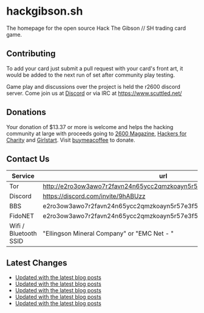 # hackgibson.sh
The homepage for the open source Hack The Gibson // SH trading card game.


## Contributing

To add your card just submit a pull request with your card's front art, it would be added to the next run of set after community play testing.

Game play and discussions over the project is held the r2600 discord server. Come join us at [Discord](https://discord.com/invite/9hABUzz) or via IRC at https://www.scuttled.net/


## Donations

Your donation of $13.37 or more is welcome and helps the hacking community at large with proceeds going to [2600 Magazine](https://2600.com/), [Hackers for Charity](https://hackersforcharity.org) and [Girlstart](https://girlstart.org).  Visit [buymeacoffee](https://www.buymeacoffee.com/hackgibson.sh) to donate.


## Contact Us

Service | url
-|-
Tor | http://e2ro3ow3awo7r2favn24n65ycc2qmzkoayn5r57e3f56nvjwdcgg32ad.onion
Discord | https://discord.com/invite/9hABUzz
BBS | e2ro3ow3awo7r2favn24n65ycc2qmzkoayn5r57e3f56nvjwdcgg32ad.onion:23
FidoNET | e2ro3ow3awo7r2favn24n65ycc2qmzkoayn5r57e3f56nvjwdcgg32ad.onion:24554
Wifi / Bluetooth SSID | "Ellingson Mineral Company" or "EMC Net - <fidonet address>"

## Latest Changes
<!-- BLOG-POST-LIST:START -->
- [Updated with the latest blog posts](https://github.com/DFW2600/hackgibson.sh/commit/77a31e7d42824f3355f52b18bb66d9fe8a434929)
- [Updated with the latest blog posts](https://github.com/DFW2600/hackgibson.sh/commit/ac0b611d879e2c91454ef4e32908054f21f60182)
- [Updated with the latest blog posts](https://github.com/DFW2600/hackgibson.sh/commit/ff28d095130f2907ea09e9c019fec532c01dcc38)
- [Updated with the latest blog posts](https://github.com/DFW2600/hackgibson.sh/commit/c91d6cfc37d4567f90282f652a74001dde3129ab)
- [Updated with the latest blog posts](https://github.com/DFW2600/hackgibson.sh/commit/2273c8403c5f560dbcdfb7c6b8125928bbbadca8)
<!-- BLOG-POST-LIST:END -->
